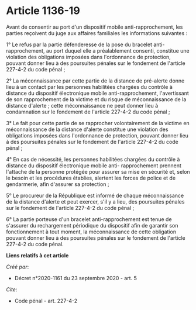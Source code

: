 # Article 1136-19

Avant de consentir au port d'un dispositif mobile anti-rapprochement, les parties reçoivent du juge aux affaires familiales
les informations suivantes :

1° Le refus par la partie défenderesse de la pose du bracelet anti-rapprochement, au port duquel elle a préalablement
consenti, constitue une violation des obligations imposées dans l'ordonnance de protection, pouvant donner lieu à des
poursuites pénales sur le fondement de l'article 227-4-2 du code pénal ;

2° La méconnaissance par cette partie de la distance de pré-alerte donne lieu à un contact par les personnes habilitées
chargées du contrôle à distance du dispositif électronique mobile anti-rapprochement, l'avertissant de son rapprochement de
la victime et du risque de méconnaissance de la distance d'alerte ; cette méconnaissance ne peut donner lieu à condamnation
sur le fondement de l'article 227-4-2 du code pénal ;

3° Le fait pour cette partie de se rapprocher volontairement de la victime en méconnaissance de la distance d'alerte
constitue une violation des obligations imposées dans l'ordonnance de protection, pouvant donner lieu à des poursuites
pénales sur le fondement de l'article 227-4-2 du code pénal ;

4° En cas de nécessité, les personnes habilitées chargées du contrôle à distance du dispositif électronique mobile anti-
rapprochement prennent l'attache de la personne protégée pour assurer sa mise en sécurité et, selon le besoin et les
procédures établies, alertent les forces de police et de gendarmerie, afin d'assurer sa protection ;

5° Le procureur de la République est informé de chaque méconnaissance de la distance d'alerte et peut exercer, s'il y a lieu,
des poursuites pénales sur le fondement de l'article 227-4-2 du code pénal ;

6° La partie porteuse d'un bracelet anti-rapprochement est tenue de s'assurer du rechargement périodique du dispositif afin
de garantir son fonctionnement à tout moment, la méconnaissance de cette obligation pouvant donner lieu à des poursuites
pénales sur le fondement de l'article 227-4-2 du code pénal.

**Liens relatifs à cet article**

_Créé par_:

  - Décret n°2020-1161 du 23 septembre 2020 - art. 5

_Cite_:

  - Code pénal - art. 227-4-2
